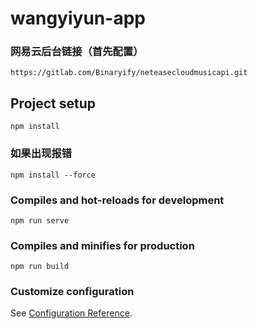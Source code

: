 # wangyiyun-app
### 网易云后台链接（首先配置）
```
https://gitlab.com/Binaryify/neteasecloudmusicapi.git
```
## Project setup
```
npm install
```
### 如果出现报错
```
npm install --force
```

### Compiles and hot-reloads for development
```
npm run serve
```

### Compiles and minifies for production
```
npm run build
```

### Customize configuration
See [Configuration Reference](https://cli.vuejs.org/config/).
